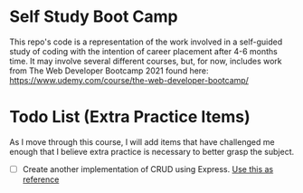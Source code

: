 # Self Study Boot Camp
 This repo's code is a representation of the work involved in a self-guided study of coding with the intention of career placement after 4-6 months time. It may involve several different courses, but, for now, includes work from The Web Developer Bootcamp 2021 found here: https://www.udemy.com/course/the-web-developer-bootcamp/

 # Todo List (Extra Practice Items)
 As I move through this course, I will add items that have challenged me enough that I believe extra practice is necessary to better grasp the subject.

 - [ ] Create another implementation of CRUD using Express. [Use this as reference](12_Express/03_Restful_Routes)